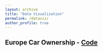 ```yaml
---
layout: archive
title: "Data Visualization"
permalink: /dataviz/
author_profile: true
---
```


## Europe Car Ownership - [Code](https://github.com/hdydenairn/_cartography/blob/main/_eurostat/_car_ownership_europe.R)

